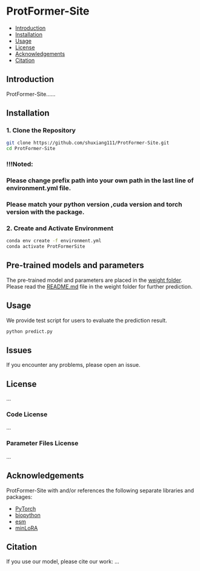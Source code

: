 # ProtFormer-Site

- [Introduction](#introduction)
- [Installation](#installation)
- [Usage](#usage)
- [License](#license)
- [Acknowledgements](#acknowledgements)
- [Citation](#citation)

## Introduction

ProtFormer-Site......

## Installation

### 1. Clone the Repository

```bash
git clone https://github.com/shuxiang111/ProtFormer-Site.git
cd ProtFormer-Site
```

### !!!Noted: 

### Please change prefix path into your own path in the last line of environment.yml file.

### Please match your python version ,cuda version and torch version with the package.

### 2. Create and Activate Environment
```bash
conda env create -f environment.yml
conda activate ProtFormerSite
```

## Pre-trained models and parameters
The pre-trained model and parameters are placed in the [weight folder](https://github.com/shuxiang111/ProtFormer-Site/tree/main/weight). Please read the [README.md](https://github.com/shuxiang111/ProtFormer-Site/blob/main/dataset/README.md) file in the weight folder for further prediction.

## Usage
We provide test script for users to evaluate the prediction result.
```bash
python predict.py
```

## Issues
If you encounter any problems, please open an issue.

## License
...

### Code License
...

### Parameter Files License
...

## Acknowledgements
ProtFormer-Site with and/or references the following separate libraries and packages:
- [PyTorch](https://github.com/pytorch/pytorch)
- [biopython](https://github.com/biopython/biopython)
- [esm](https://github.com/facebookresearch/esm)
- [minLoRA](https://github.com/cccntu/minLoRA)

## Citation

If you use our model, please cite our work: 
...




